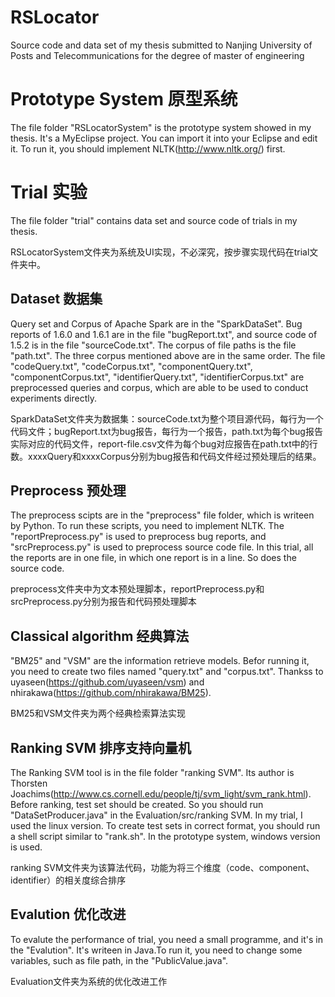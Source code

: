 # RSLocator
Source code and data set of my thesis submitted to Nanjing University of Posts and Telecommunications for the degree of master of engineering

# Prototype System 原型系统
The file folder "RSLocatorSystem" is the prototype system showed in my thesis. It's a MyEclipse project. You can import it into your Eclipse and edit it. To run it, you should implement NLTK(http://www.nltk.org/) first. 

# Trial 实验
The file folder "trial" contains data set and source code of trials in my thesis. 

RSLocatorSystem文件夹为系统及UI实现，不必深究，按步骤实现代码在trial文件夹中。

## Dataset 数据集
Query set and Corpus of Apache Spark are in the "SparkDataSet". Bug reports of 1.6.0 and 1.6.1 are in the file "bugReport.txt", and source code of 1.5.2 is in the file "sourceCode.txt". The corpus of file paths is the file "path.txt". The three corpus mentioned above are in the same order. The file "codeQuery.txt", "codeCorpus.txt", "componentQuery.txt", "componentCorpus.txt", "identifierQuery.txt", "identifierCorpus.txt" are preprocessed queries and corpus, which are able to be used to conduct experiments directly.

SparkDataSet文件夹为数据集：sourceCode.txt为整个项目源代码，每行为一个代码文件；bugReport.txt为bug报告，每行为一个报告，path.txt为每个bug报告实际对应的代码文件，report-file.csv文件为每个bug对应报告在path.txt中的行数。xxxxQuery和xxxxCorpus分别为bug报告和代码文件经过预处理后的结果。

## Preprocess 预处理
The preprocess scipts are in the "preprocess" file folder, which is writeen by Python. To run these scripts, you need to implement NLTK. The "reportPreprocess.py" is used to preprocess bug reports, and "srcPreprocess.py" is used to preprocess source code file. In this trial, all the reports are in one file, in which one report is in a line. So does the source code.

preprocess文件夹中为文本预处理脚本，reportPreprocess.py和srcPreprocess.py分别为报告和代码预处理脚本

## Classical algorithm 经典算法
"BM25" and "VSM" are the information retrieve models. Befor running it, you need to create two files named "query.txt" and "corpus.txt". Thankss to uyaseen(https://github.com/uyaseen/vsm) and nhirakawa(https://github.com/nhirakawa/BM25).

BM25和VSM文件夹为两个经典检索算法实现

## Ranking SVM 排序支持向量机
The Ranking SVM tool is in the file folder "ranking SVM". Its author is  Thorsten Joachims(http://www.cs.cornell.edu/people/tj/svm_light/svm_rank.html). Before ranking, test set should be created. So you should run "DataSetProducer.java" in the Evaluation/src/ranking SVM. In my trial, I used the linux version. To create test sets in correct format, you should run a shell script similar to "rank.sh". In the prototype system, windows version is used.

ranking SVM文件夹为该算法代码，功能为将三个维度（code、component、identifier）的相关度综合排序

## Evalution 优化改进
To evalute the performance of trial, you need a small programme, and it's in the "Evalution". It's writeen in Java.To run it, you need to change some variables, such as file path, in the "PublicValue.java".

Evaluation文件夹为系统的优化改进工作

